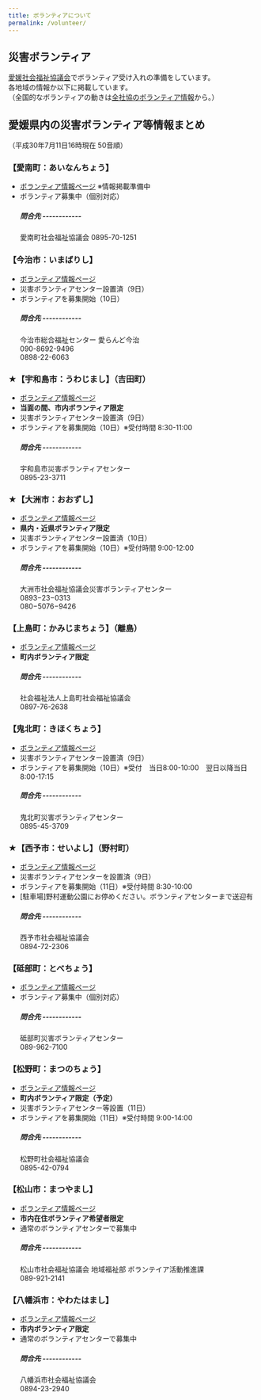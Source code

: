 ```yaml
---
title: ボランティアについて
permalink: /volunteer/
---
```


## 災害ボランティア

[愛媛社会福祉協議会](http://www.ehime-shakyo.or.jp/chiiki/saigai/saigai_volunteer180708.html)でボランティア受け入れの準備をしています。<br>
各地域の情報か以下に掲載しています。<br>
（全国的なボランティアの動きは[全社協のボランティア情報](https://www.saigaivc.com/)から。）

## 愛媛県内の災害ボランティア等情報まとめ
（平成30年7月11日16時現在 50音順）

### 【愛南町：あいなんちょう】
- [ボランティア情報ページ](http://www.ainan-shakyo.or.jp/) ※情報掲載準備中
- ボランティア募集中（個別対応）
  ##### 問合先 ------------
  愛南町社会福祉協議会 0895-70-1251

### 【今治市：いまばりし】
- [ボランティア情報ページ](http://www.imabari-shakyo.jp/volunteer/saigai2.html)
- 災害ボランティアセンター設置済（9日）
- ボランティアを募集開始（10日）
  ##### 問合先 ------------
  今治市総合福祉センター 愛らんど今治<br>
  090-8692-9496<br>
  0898-22-6063

### ★【宇和島市：うわじまし】（吉田町）
- [ボランティア情報ページ](http://www.uwajima-shakyo.or.jp/saigaiv.htm)
- **当面の間、市内ボランティア限定**
- 災害ボランティアセンター設置済（9日）
- ボランティアを募集開始（10日）※受付時間 8:30-11:00
  ##### 問合先 ------------
  宇和島市災害ボランティアセンター<br>
  0895-23-3711
  
### ★【大洲市：おおずし】
- [ボランティア情報ページ](http://www.ozushakyo.jp/cms/?p=1021)
- **県内・近県ボランティア限定**
- 災害ボランティアセンター設置済（10日）
- ボランティアを募集開始（10日）※受付時間 9:00-12:00
  ##### 問合先 ------------
  大洲市社会福祉協議会災害ボランティアセンター<br>
  0893−23−0313<br>
  080−5076−9426

### 【上島町：かみじまちょう】（離島）
- [ボランティア情報ページ](http://www.kamijima-shakyo.or.jp/)
- **町内ボランティア限定**
  ##### 問合先 ------------
  社会福祉法人上島町社会福祉協議会<br>
  0897-76-2638

### 【鬼北町：きほくちょう】
- [ボランティア情報ページ](http://kihoku-syakyo.lekumo.biz/news/2018/07/post-2a7c.html)
- 災害ボランティアセンター設置済（9日）
- ボランティアを募集開始（10日）※受付　当日8:00-10:00　翌日以降当日8:00-17:15
  ##### 問合先 ------------
  鬼北町災害ボランティアセンター<br>
  0895-45-3709

### ★【西予市：せいよし】（野村町）
- [ボランティア情報ページ](http://www.city.seiyo.ehime.jp/kinkyu/4956.html)
- 災害ボランティアセンターを設置済（9日）
- ボランティアを募集開始（11日）※受付時間 8:30-10:00
- [駐車場]野村運動公園にお停めください。ボランティアセンターまで送迎有
  ##### 問合先 ------------
  西予市社会福祉協議会<br>
  0894-72-2306

### 【砥部町：とべちょう】
- [ボランティア情報ページ](http://www.tobe-shakyo.jp/topics/?p=1827)
- ボランティア募集中（個別対応）
  ##### 問合先 ------------
  砥部町災害ボランティアセンター<br>
  089-962-7100

### 【松野町：まつのちょう】
- [ボランティア情報ページ](http://matsuno-syakyo.lekumo.biz/news/2018/07/post-7c3a.html) 
- **町内ボランティア限定（予定）**
- 災害ボランティアセンター等設置（11日）
- ボランティアを募集開始（11日）※受付時間 9:00-14:00
  ##### 問合先 ------------
  松野町社会福祉協議会<br>
  0895-42-0794

### 【松山市：まつやまし】
- [ボランティア情報ページ](http://www.matsuyama-wel.jp/)
- **市内在住ボランティア希望者限定**
- 通常のボランティアセンターで募集中
  ##### 問合先 ------------
  松山市社会福祉協議会 地域福祉部 ボランテイア活動推進課<br>
  089-921-2141

### 【八幡浜市：やわたはまし】
- [ボランティア情報ページ](http://www.yawatahamashi-syakyo.jp/gouusaigai1.html)
- **市内ボランティア限定**
- 通常のボランティアセンターで募集中
  ##### 問合先 ------------
  八幡浜市社会福祉協議会<br>
  0894-23-2940
